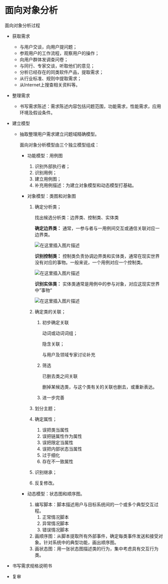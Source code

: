 #  面向对象分析

面向对象分析过程

- 获取需求

  - 与用户交谈，向用户提问题；
  - 参观用户的工作流程，观察用户的操作；
  - 向用户群体发调查问卷；
  - 与同行、专家交谈，听取他们的意见；
  - 分析已经存在的同类软件产品，提取需求；
  - 从行业标准、规则中提取需求；
  - 从Internet上搜查相关资料等。

- 整理需求

  - 书写需求陈述：需求陈述内容包括问题范围，功能需求，性能需求，应用环境及假设条件。

- 建立模型

  - 抽取整理用户需求建立问题域精确模型。

    面向对象分析模型由三个独立模型组成：

    - 功能模型：用例图

      1. 识别外部执行者；
      2. 识别用例；
      3. 建立用例图；
      4. 补充用例描述：为建立对象模型和动态模型打基础。

    - 对象模型：类图和对象图

      1. 确定分析类；

         找出候选分析类：边界类、控制类、实体类

            **确定边界类：** 通常，一参与者与一用例间交互或通信关联对应一边界类。

            ![在这里插入图片描述](https://img-blog.csdnimg.cn/20210127165531238.png?x-oss-process=image/watermark,type_ZmFuZ3poZW5naGVpdGk,shadow_10,text_aHR0cHM6Ly9ibG9nLmNzZG4ubmV0L3dlaXhpbl80MzkzNDYwNw==,size_16,color_FFFFFF,t_70)


            **识别控制类：** 控制类负责协调边界类和实体类，通常在现实世界没有对应的事物。一般来说，一个用例对应一个控制类。

            ![在这里插入图片描述](https://img-blog.csdnimg.cn/20210127165555386.png?x-oss-process=image/watermark,type_ZmFuZ3poZW5naGVpdGk,shadow_10,text_aHR0cHM6Ly9ibG9nLmNzZG4ubmV0L3dlaXhpbl80MzkzNDYwNw==,size_16,color_FFFFFF,t_70)


            **识别实体类：** 实体类通常是用例中的参与对象，对应这现实世界中”事物“

            ![在这里插入图片描述](https://img-blog.csdnimg.cn/20210127165613205.png?x-oss-process=image/watermark,type_ZmFuZ3poZW5naGVpdGk,shadow_10,text_aHR0cHM6Ly9ibG9nLmNzZG4ubmV0L3dlaXhpbl80MzkzNDYwNw==,size_16,color_FFFFFF,t_70)


      2. 确定类的关联；

         1. 初步确定关联

            动词或动词词组；

            隐含关联；

            与用户及领域专家讨论补充

         2. 筛选

            已删去类之间关联

            删掉某候选类，与这个类有关的关联也删去，或重新表达。

         3. 进一步完善

      3. 划分主题；

      4. 确定属性；

         1. 误把类当属性
         2. 误把链属性作为属性
         3. 误把限定当属性
         4. 误把内部状态当属性
         5. 过于细化
         6. 存在不一致属性

      5. 识别继承；

      6. 反复修改。

    - 动态模型：状态图和顺序图。

      1. 编写脚本：脚本描述用户与目标系统间的一个或多个典型交互过程。
         1. 正常情况脚本
         2. 异常情况脚本
         3. 错误情况脚本
      2. 画顺序图：从脚本提取所有外部事件，确定每类事件发送和接受对象。针对系统中的典型功能，画出顺序图。
      3. 画状态图：用一张状态图描述类的行为，集中考虑具有交互行为类。

- 书写需求规格说明书

- 复审
